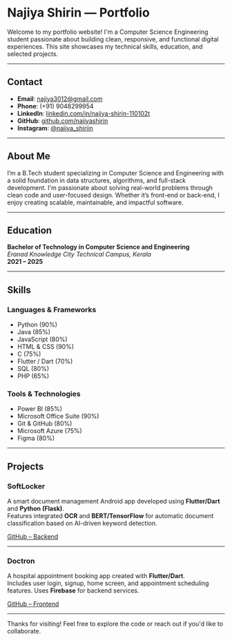 # Najiya Shirin — Portfolio

Welcome to my portfolio website! I'm a Computer Science Engineering student passionate about building clean, responsive, and functional digital experiences. This site showcases my technical skills, education, and selected projects.

---

## Contact

- **Email**: [najiya3012@gmail.com](mailto:najiya3012@gmail.com)  
- **Phone**: (+91) 9048299954  
- **LinkedIn**: [linkedin.com/in/najiya-shirin-110102t](https://www.linkedin.com/in/najiya-shirin-110102t)  
- **GitHub**: [github.com/najiyashirin](https://github.com/najiyashirin)  
- **Instagram**: [@najiya_shiriin](https://www.instagram.com/najiya_shiriin/)

---

## About Me

I’m a B.Tech student specializing in Computer Science and Engineering with a solid foundation in data structures, algorithms, and full-stack development. I'm passionate about solving real-world problems through clean code and user-focused design. Whether it’s front-end or back-end, I enjoy creating scalable, maintainable, and impactful software.

---

## Education

**Bachelor of Technology in Computer Science and Engineering**  
*Eranad Knowledge City Technical Campus, Kerala*  
**2021 – 2025**

---

## Skills

### Languages & Frameworks  
- Python (90%)  
- Java (85%)  
- JavaScript (80%)  
- HTML & CSS (90%)  
- C (75%)  
- Flutter / Dart (70%)  
- SQL (80%)  
- PHP (65%)

### Tools & Technologies  
- Power BI (85%)  
- Microsoft Office Suite (90%)  
- Git & GitHub (80%)  
- Microsoft Azure (75%)  
- Figma (80%)

---

## Projects

### SoftLocker  
A smart document management Android app developed using **Flutter/Dart** and **Python (Flask)**.  
Features integrated **OCR** and **BERT/TensorFlow** for automatic document classification based on AI-driven keyword detection.

[GitHub – Backend](https://github.com/najiyashirin/Softlocker-backed-python)

---

### Doctron  
A hospital appointment booking app created with **Flutter/Dart**.  
Includes user login, signup, home screen, and appointment scheduling features. Uses **Firebase** for backend services.

[GitHub – Frontend](https://github.com/najiyashirin/Doctron-app-frontend)

---

Thanks for visiting! Feel free to explore the code or reach out if you'd like to collaborate.